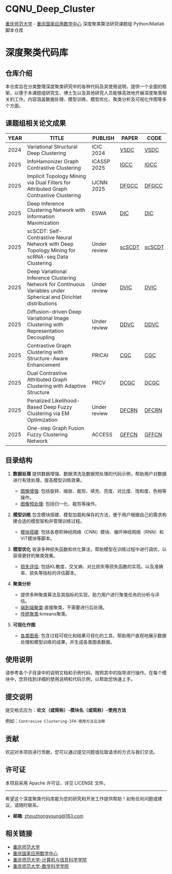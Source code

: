 # CQNU_Deep_Cluster
[重庆师范大学](https://www.cqnu.edu.cn/) - [重庆国家应用数学中心](https://cqcam.cqnu.edu.cn/)
深度聚类算法研究课题组 Python/Matlab 脚本仓库
# 深度聚类代码库

## 仓库介绍

本仓库旨在分类整理深度聚类研究中的各种代码及其使用说明，提供一个全面的框架，以便于本课题组研究生、博士生以及其他研究人员能够高效地开展深度聚类相关的工作。内容涵盖数据处理、模型训练、模型优化、聚类分析及可视化作图等多个方面。
## 课题组相关论文成果

| YEAR | TITLE                                  | PUBLISH         | PAPER                                     | CODE                                   |
|----------|---------------------------------------|----------------|----------------------------------------------|--------------------------------------------|
| 2024     | Variational Structural Deep Clustering | ICIC 2024| [VSDC](https://link.springer.com/chapter/10.1007/978-981-97-5678-0_31) | [VSDC](https://example.com/code2) |
| 2025     | InfoHamonizer Graph Contrastive Clustering  | ICASSP  2025| [IGCC](https://doi.org/10.1109/icassp49660.2025.10889375) | [IGCC](https://example.com/code1) |
| 2025     | Implicit Topology Mining via Dual Filters for Attributed Graph Contrastive Clustering  | IJCNN  2025| [DFGCC](https://example.com/paper3) | [DFGCC](https://example.com/code3) |
| 2025     | Deep Inference Clustering Network with Information Maximization | ESWA | [DIC](https://doi.org/10.1016/j.eswa.2025.128578)| [DIC](https://example.com/code3) |
| 2025     | scSCDT: Self-Contrastive Neural Network with Deep Topology Mining for scRNA-seq Data Clustering | Under review | [scSCDT](https://example.com/paper3) | [scSCDT](https://example.com/code3)   |
| 2025     | Deep Variational Inference Clustering Network for Continuous Variables under Spherical and Dirichlet distributions | Under review | [DVIC](https://example.com/paper3) | [DVIC](https://example.com/code3) |
| 2025     | Diffusion-driven Deep Variational Image Clustering with Representation Decoupling| Under review | [DDVC](https://example.com/paper3) | [DDVC](https://example.com/code3)   |
| 2025     | Contrastive Graph Clustering with Structure-Aware Enhancement | PRICAI  | [CGC](https://example.com/paper3) | [CGC](https://example.com/code3) |
| 2025     | Dual Contrastive Attributed Graph Clustering with Adaptive Structure | PRCV  | [DCGC](https://example.com/paper3) | [DCGC](https://example.com/code3) |
| 2025     | Penalized Likelihood-Based Deep Fuzzy Clustering via EM Optimization  | Under review | [DFCRN](https://example.com/paper3)    | [DFCRN](https://example.com/code3)   |
| 2025     | One-step Graph Fusion Fuzzy Clustering Network | ACCESS   | [GFFCN](https://example.com/paper3)    | [GFFCN](https://example.com/code3) |


## 目录结构

1. **数据处理**
   提供数据增强、数据清洗及数据预处理的代码示例，帮助用户对数据进行有效处理，提高模型训练效果。
    - [图像增强](./data_augmentation): 包括旋转、缩放、裁剪、填充、亮度、对比度、饱和度、色相等操作。
    - [图像预处理](./data_preprocessing): 包括归一化、裁剪等操作。

2. **模型训练**
   包含模块搭建、模型加载和保存的方法，便于用户根据自己的需求构建合适的模型架构并管理训练过程。
    - [模块搭建](./modules): 包括各卷积神经网络（CNN）模块、循环神经网络（RNN）和ViT模块等脚本。
3. **模型优化**
   收录多种损失函数和优化算法，帮助模型在训练过程中进行调优，以获得更好的聚类效果。
   - [损失评估](./loss_optimization): 包括KL散度、交叉熵、对比损失等损失函数的实现。以及准确率、损失等指标的评估脚本。

4. **聚类分析**
   - 提供多种聚类算法及其指标的实现，助力用户进行聚类任务的分析与评估。
   - [端到端聚类](./cluster_analysis):直接聚类，不需要进行后处理。
   - [传统聚类](./cluster_analysis):kmeans聚类。
5. **可视化作图**
   - [各类图表](./chart_visualization): 包含过程可视化和结果可视化的工具，帮助用户直观地展示数据处理和模型训练的成果，并生成各类图表数据。

## 使用说明

请参考各个子目录中的说明文档和示例代码，按照其中的指导进行操作。在每个模块中，您将找到详细的使用说明和代码示例，以帮助您快速上手。
## 提交说明

提交格式应为：**论文（或简称）-模块名（或简称）-使用方法**

例如：`Contrasive Clustering-IFH-使用方法见注释`

## 贡献

欢迎对本项目进行贡献，您可以通过提交问题或拉取请求的方式与我们交流。

## 许可证

本项目采用 Apache 许可证，详见 LICENSE 文件。

---

希望这个深度聚类代码库能为您的研究和开发工作提供帮助！如有任何问题或建议，请随时联系。
- **邮箱**: zhouzhongyoung@163.com
## 相关链接

- [重庆师范大学](https://www.cqnu.edu.cn/)
- [重庆国家应用数学中心](https://cqcam.cqnu.edu.cn/)
- [重庆师范大学-计算机与信息科学学院](https://jxxy.cqnu.edu.cn/)
- [重庆师范大学-数学科学学院](https://math.cqnu.edu.cn/)
